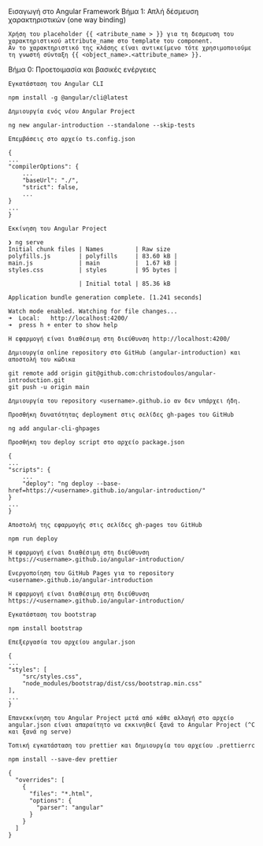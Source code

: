 Εισαγωγή στο Angular Framework
Βήμα 1: Απλή δέσμευση χαρακτηριστικών (one way binding)

    Χρήση του placeholder {{ <atribute_name > }} για τη δεσμευση του χαρακτηριστικού attribute_name στο template του component.
    Αν το χαρακτηριστικό της κλάσης είναι αντικείμενο τότε χρησιμοποιούμε τη γνωστή σύνταξη {{ <object_name>.<attribute_name> }}.

Βήμα 0: Προετοιμασία και βασικές ενέργειες

    Εγκατάσταση του Angular CLI

    npm install -g @angular/cli@latest

    Δημιουργία ενός νέου Angular Project

    ng new angular-introduction --standalone --skip-tests

    Επεμβάσεις στο αρχείο ts.config.json

    {
    ...
    "compilerOptions": {
        ...
        "baseUrl": "./",
        "strict": false,
        ...
    }
    ...
    }

    Εκκίνηση του Angular Project

    ❯ ng serve
    Initial chunk files | Names         | Raw size
    polyfills.js        | polyfills     | 83.60 kB |
    main.js             | main          |  1.67 kB |
    styles.css          | styles        | 95 bytes |

                        | Initial total | 85.36 kB

    Application bundle generation complete. [1.241 seconds]

    Watch mode enabled. Watching for file changes...
    ➜  Local:   http://localhost:4200/
    ➜  press h + enter to show help

    Η εφαρμογή είναι διαθέσιμη στη διεύθυνση http://localhost:4200/

    Δημιουργία online repository στο GitHub (angular-introduction) και αποστολή του κώδικα

    git remote add origin git@github.com:christodoulos/angular-introduction.git
    git push -u origin main

    Δημιουργία του repository <username>.github.io αν δεν υπάρχει ήδη.

    Προσθήκη δυνατότητας deployment στις σελίδες gh-pages του GitHub

    ng add angular-cli-ghpages

    Προσθήκη του deploy script στο αρχείο package.json

    {
    ...
    "scripts": {
        ...
        "deploy": "ng deploy --base-href=https://<username>.github.io/angular-introduction/"
    }
    ...
    }

    Αποστολή της εφαρμογής στις σελίδες gh-pages του GitHub

    npm run deploy

    Η εφαρμογή είναι διαθέσιμη στη διεύθυνση https://<username>.github.io/angular-introduction/

    Ενεργοποίηση του GitHub Pages για το repository <username>.github.io/angular-introduction

    Η εφαρμογή είναι διαθέσιμη στη διεύθυνση https://<username>.github.io/angular-introduction/

    Εγκατάσταση του bootstrap

    npm install bootstrap

    Επεξεργασία του αρχείου angular.json

    {
    ...
    "styles": [
        "src/styles.css",
        "node_modules/bootstrap/dist/css/bootstrap.min.css"
    ],
    ...
    }

    Επανεκκίνηση του Angular Project μετά από κάθε αλλαγή στο αρχείο angular.json είναι απαραίτητο να εκκινηθεί ξανά το Angular Project (^C και ξανά ng serve)

    Τοπική εγκατάσταση του prettier και δημιουργία του αρχείου .prettierrc

    npm install --save-dev prettier

    {
      "overrides": [
        {
          "files": "*.html",
          "options": {
            "parser": "angular"
          }
        }
      ]
    }

